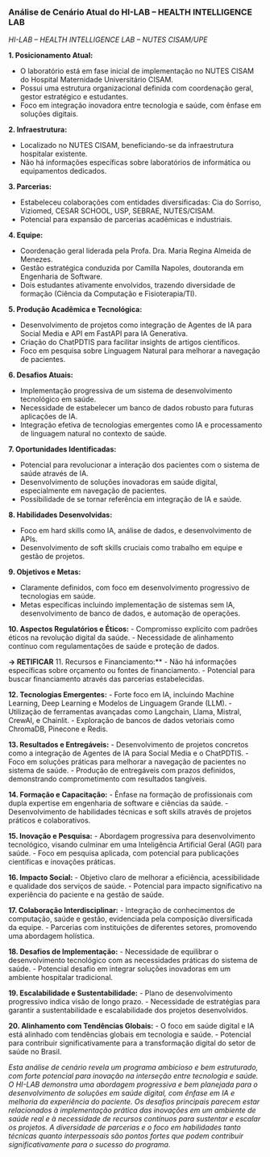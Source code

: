 ### Análise de Cenário Atual do HI-LAB – HEALTH INTELLIGENCE LAB
_HI-LAB – HEALTH INTELLIGENCE LAB – NUTES CISAM/UPE_

**1. Posicionamento Atual:**
   - O laboratório está em fase inicial de implementação no NUTES CISAM do Hospital Maternidade Universitário CISAM.
   - Possui uma estrutura organizacional definida com coordenação geral, gestor estratégico e estudantes.
   - Foco em integração inovadora entre tecnologia e saúde, com ênfase em soluções digitais.

**2. Infraestrutura:**
   - Localizado no NUTES CISAM, beneficiando-se da infraestrutura hospitalar existente.
   - Não há informações específicas sobre laboratórios de informática ou equipamentos dedicados.

**3. Parcerias:**
   - Estabeleceu colaborações com entidades diversificadas: Cia do Sorriso, Viziomed, CESAR SCHOOL, USP, SEBRAE, NUTES/CISAM.
   - Potencial para expansão de parcerias acadêmicas e industriais.

**4. Equipe:**
   - Coordenação geral liderada pela Profa. Dra. Maria Regina Almeida de Menezes.
   - Gestão estratégica conduzida por Camilla Napoles, doutoranda em Engenharia de Software.
   - Dois estudantes ativamente envolvidos, trazendo diversidade de formação (Ciência da Computação e Fisioterapia/TI).

**5. Produção Acadêmica e Tecnológica:**
   - Desenvolvimento de projetos como integração de Agentes de IA para Social Media e API em FastAPI para IA Generativa.
   - Criação do ChatPDTIS para facilitar insights de artigos científicos.
   - Foco em pesquisa sobre Linguagem Natural para melhorar a navegação de pacientes.

**6. Desafios Atuais:**
   - Implementação progressiva de um sistema de desenvolvimento tecnológico em saúde.
   - Necessidade de estabelecer um banco de dados robusto para futuras aplicações de IA.
   - Integração efetiva de tecnologias emergentes como IA e processamento de linguagem natural no contexto de saúde.

**7. Oportunidades Identificadas:**
   - Potencial para revolucionar a interação dos pacientes com o sistema de saúde através de IA.
   - Desenvolvimento de soluções inovadoras em saúde digital, especialmente em navegação de pacientes.
   - Possibilidade de se tornar referência em integração de IA e saúde.

**8. Habilidades Desenvolvidas:**
   - Foco em hard skills como IA, análise de dados, e desenvolvimento de APIs.
   - Desenvolvimento de soft skills cruciais como trabalho em equipe e gestão de projetos.

**9. Objetivos e Metas:**
   - Claramente definidos, com foco em desenvolvimento progressivo de tecnologias em saúde.
   - Metas específicas incluindo implementação de sistemas sem IA, desenvolvimento de banco de dados, e automação de operações.

**10. Aspectos Regulatórios e Éticos:**
    - Compromisso explícito com padrões éticos na revolução digital da saúde.
    - Necessidade de alinhamento contínuo com regulamentações de saúde e proteção de dados.

**-> RETIFICAR** 11. Recursos e Financiamento:**
    - Não há informações específicas sobre orçamento ou fontes de financiamento.
    - Potencial para buscar financiamento através das parcerias estabelecidas.

**12. Tecnologias Emergentes:**
    - Forte foco em IA, incluindo Machine Learning, Deep Learning e Modelos de Linguagem Grande (LLM).
    - Utilização de ferramentas avançadas como Langchain, Llama, Mistral, CrewAI, e Chainlit.
    - Exploração de bancos de dados vetoriais como ChromaDB, Pinecone e Redis.

**13. Resultados e Entregáveis:**
    - Desenvolvimento de projetos concretos como a integração de Agentes de IA para Social Media e o ChatPDTIS.
    - Foco em soluções práticas para melhorar a navegação de pacientes no sistema de saúde.
    - Produção de entregáveis com prazos definidos, demonstrando comprometimento com resultados tangíveis.

**14. Formação e Capacitação:**
    - Ênfase na formação de profissionais com dupla expertise em engenharia de software e ciências da saúde.
    - Desenvolvimento de habilidades técnicas e soft skills através de projetos práticos e colaborativos.

**15. Inovação e Pesquisa:**
    - Abordagem progressiva para desenvolvimento tecnológico, visando culminar em uma Inteligência Artificial Geral (AGI) para saúde.
    - Foco em pesquisa aplicada, com potencial para publicações científicas e inovações práticas.

**16. Impacto Social:**
    - Objetivo claro de melhorar a eficiência, acessibilidade e qualidade dos serviços de saúde.
    - Potencial para impacto significativo na experiência do paciente e na gestão de saúde.

**17. Colaboração Interdisciplinar:**
    - Integração de conhecimentos de computação, saúde e gestão, evidenciada pela composição diversificada da equipe.
    - Parcerias com instituições de diferentes setores, promovendo uma abordagem holística.

**18. Desafios de Implementação:**
    - Necessidade de equilibrar o desenvolvimento tecnológico com as necessidades práticas do sistema de saúde.
    - Potencial desafio em integrar soluções inovadoras em um ambiente hospitalar tradicional.

**19. Escalabilidade e Sustentabilidade:**
    - Plano de desenvolvimento progressivo indica visão de longo prazo.
    - Necessidade de estratégias para garantir a sustentabilidade e escalabilidade dos projetos desenvolvidos.

**20. Alinhamento com Tendências Globais:**
    - O foco em saúde digital e IA está alinhado com tendências globais em tecnologia e saúde.
    - Potencial para contribuir significativamente para a transformação digital do setor de saúde no Brasil.

_Esta análise de cenário revela um programa ambicioso e bem estruturado, com forte potencial para inovação na interseção entre tecnologia e saúde. O HI-LAB demonstra uma abordagem progressiva e bem planejada para o desenvolvimento de soluções em saúde digital, com ênfase em IA e melhoria da experiência do paciente. Os desafios principais parecem estar relacionados à implementação prática das inovações em um ambiente de saúde real e à necessidade de recursos contínuos para sustentar e escalar os projetos. A diversidade de parcerias e o foco em habilidades tanto técnicas quanto interpessoais são pontos fortes que podem contribuir significativamente para o sucesso do programa._
